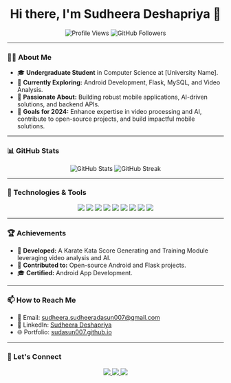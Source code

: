 <h1 align="center">Hi there, I'm Sudheera Deshapriya 👋</h1>

<p align="center">
  <img src="https://komarev.com/ghpvc/?username=sudasun007&label=Profile%20Views&color=blueviolet&style=plastic" alt="Profile Views">
  <img src="https://img.shields.io/github/followers/sudasun007?style=plastic" alt="GitHub Followers">
</p>

---

### 🧑‍💻 About Me
- 🎓 **Undergraduate Student** in Computer Science at [University Name].  
- 🌱 **Currently Exploring:** Android Development, Flask, MySQL, and Video Analysis.  
- 💼 **Passionate About:** Building robust mobile applications, AI-driven solutions, and backend APIs.  
- 🎯 **Goals for 2024:** Enhance expertise in video processing and AI, contribute to open-source projects, and build impactful mobile solutions.  

---

### 📊 GitHub Stats
<div align="center">
  <img src="https://github-readme-stats.vercel.app/api?username=sudasun007&show_icons=true&theme=radical" alt="GitHub Stats">
  <img src="https://github-readme-streak-stats.herokuapp.com/?user=sudasun007&theme=radical" alt="GitHub Streak">
</div>

---

### 🔧 Technologies & Tools
<p align="center">
  <img src="https://img.shields.io/badge/-Java-007396?style=flat-square&logo=java&logoColor=white" />
  <img src="https://img.shields.io/badge/-Python-3776AB?style=flat-square&logo=python&logoColor=white" />
  <img src="https://img.shields.io/badge/-Kotlin-0095D5?style=flat-square&logo=kotlin&logoColor=white" />
  <img src="https://img.shields.io/badge/-MySQL-4479A1?style=flat-square&logo=mysql&logoColor=white" />
  <img src="https://img.shields.io/badge/-SQLite-003B57?style=flat-square&logo=sqlite&logoColor=white" />
  <img src="https://img.shields.io/badge/-Git-F05032?style=flat-square&logo=git&logoColor=white" />
  <img src="https://img.shields.io/badge/-Android-3DDC84?style=flat-square&logo=android&logoColor=white" />
  <img src="https://img.shields.io/badge/-Flask-000000?style=flat-square&logo=flask&logoColor=white" />
  <img src="https://img.shields.io/badge/-Retrofit-00796B?style=flat-square&logo=android&logoColor=white" />
</p>

---

### 🏆 Achievements
- 🌟 **Developed:** A Karate Kata Score Generating and Training Module leveraging video analysis and AI.
- 🏅 **Contributed to:** Open-source Android and Flask projects.
- 🎓 **Certified:** Android App Development.

---

### 📫 How to Reach Me
- 📧 Email: [sudheera.sudheeradasun007@gmail.com](mailto:sudheeradasun007@gmail.com)  
- 🔗 LinkedIn: [Sudheera Deshapriya](https://www.linkedin.com/in/sudheera-deshapriya-abb0012b8)  
- 🌐 Portfolio: [sudasun007.github.io](https://sudasun007.github.io)

---

### 🔗 Let's Connect
<p align="center">
  <a href="https://github.com/sudasun007">
    <img src="https://img.shields.io/badge/GitHub-100000?style=for-the-badge&logo=github&logoColor=white" />
  </a>
  <a href="https://www.linkedin.com/in/sudheera-deshapriya-abb0012b8">
    <img src="https://img.shields.io/badge/LinkedIn-0077B5?style=for-the-badge&logo=linkedin&logoColor=white" />
  </a>
  <a href="https://twitter.com/sudheeradeshapriya">
    <img src="https://img.shields.io/badge/Twitter-1DA1F2?style=for-the-badge&logo=twitter&logoColor=white" />
  </a>
</p>
